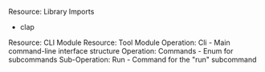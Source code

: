 Resource: Library Imports
- clap

Resource: CLI Module
    Resource: Tool Module
    Operation: Cli
        - Main command-line interface structure
    Operation: Commands
        - Enum for subcommands
        Sub-Operation: Run
            - Command for the "run" subcommand